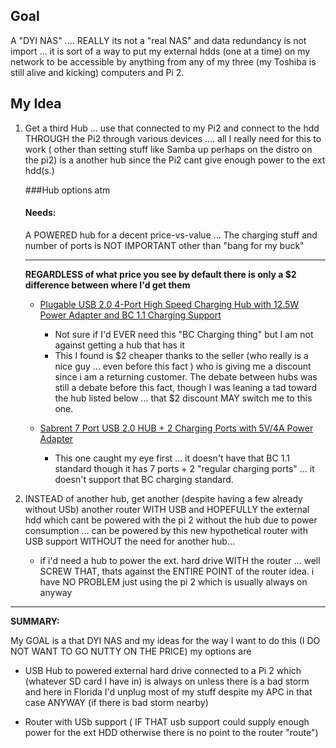 ## Goal

A "DYI NAS" .... REALLY its not a "real NAS" and data redundancy is not import ... it is sort of a way to put my external hdds (one at a time) on my network to be accessible by anything from any of my three (my Toshiba is still alive and kicking) computers and Pi 2.   

## My Idea

1.  Get a third Hub ... use that connected to my Pi2 and connect to the hdd THROUGH the Pi2 through various devices .... all I really need for this to work ( other than setting stuff like Samba up perhaps on the distro on the pi2) is a another hub since the Pi2 cant give enough power to the ext hdd(s.)

    ###Hub options atm

    #### Needs:
    A POWERED hub for a decent price-vs-value ... The charging stuff and number of ports is NOT IMPORTANT other than "bang for my buck"

    ---
    **REGARDLESS of what price you see by default there is only a $2 difference between where I'd get them**

    -   [Plugable USB 2.0 4-Port High Speed Charging Hub with 12.5W Power Adapter and BC 1.1 Charging Support](http://www.amazon.com/gp/product/B005P2BY5I?psc=1&redirect=true&ref_=ox_sc_act_title_1&smid=A3HIHADV23VGU1)

        - Not sure if I'd EVER need this "BC Charging thing" but I am not against getting a hub that has it
        - This I found is $2 cheaper thanks to the seller (who really is a nice guy ... even before this fact ) who is giving me a discount since i am a returning customer.  The debate between hubs was still a debate before this fact, though I was leaning a tad toward the hub listed below ... that $2 discount MAY switch me to this one.

    -   [Sabrent 7 Port USB 2.0 HUB + 2 Charging Ports with 5V/4A Power Adapter](http://www.amazon.com/gp/product/B00R5ZA20G?psc=1&redirect=true&ref_=ox_sc_act_title_2&smid=A3EFFHTP6B6TNZ)

        - This one caught my eye first ... it doesn't have that BC 1.1 standard though it has 7 ports + 2 "regular charging ports" ... it doesn't support that BC charging standard.

2.  INSTEAD of another hub, get another (despite having a few already without USb) another router WITH USB and HOPEFULLY the external hdd which cant be powered with the pi 2 without the hub due to power consumption ... can be powered by this new hypothetical router with USB support WITHOUT the need for another hub...

    -   if i'd need a hub to power the ext. hard drive WITH the router ... well SCREW THAT, thats against the ENTIRE POINT of the router idea.  i have NO PROBLEM just using the pi 2 which is usually always on anyway


---
**SUMMARY:**

My GOAL is a that DYI NAS and my ideas for the way I want to do this (I DO NOT WANT TO GO NUTTY ON THE PRICE) my options are

-   USB Hub to powered external hard drive connected to a Pi 2 which (whatever SD card I have in) is always on unless there is a bad storm and here in Florida I'd unplug most of my stuff despite my APC in that case ANYWAY (if there is bad storm nearby)  

-   Router with USb support ( IF THAT usb support could supply enough power for the ext HDD otherwise there is no point to the router "route")
